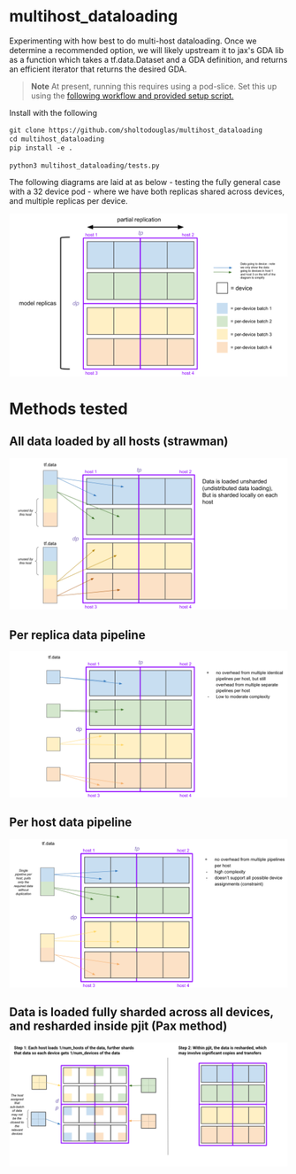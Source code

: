 # multihost_dataloading
Experimenting with how best to do multi-host dataloading. Once we determine a recommended option, we will likely upstream it to jax's GDA lib as a function which takes a tf.data.Dataset and a GDA definition, and returns an efficient iterator that returns the desired GDA.

> **Note**
> At present, running this requires using a pod-slice. Set this up using the [following workflow and provided setup script.](https://github.com/sholtodouglas/multihost_dataloading/blob/main/workflow_setup/cloud_tpu_workflow.md)

Install with the following

```
git clone https://github.com/sholtodouglas/multihost_dataloading
cd multihost_dataloading
pip install -e .

python3 multihost_dataloading/tests.py
```

The following diagrams are laid at as below - testing the fully general case with a 32 device pod - where we have both replicas shared across devices, and multiple replicas per device. 

![image](assets/layout.png)

# Methods tested



## All data loaded by all hosts (strawman)

![image](assets/strawman.png)


## Per replica data pipeline

![image](assets/per_replica.png)

## Per host data pipeline

![image](assets/per_host.png)

## Data is loaded fully sharded across all devices, and resharded inside pjit (Pax method)

![image](assets/pax.png)
